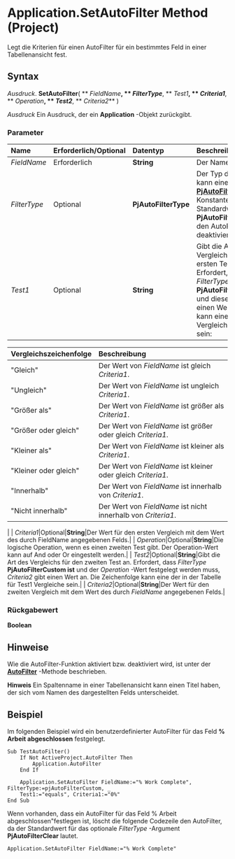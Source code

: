 
# Application.SetAutoFilter Method (Project)

Legt die Kriterien für einen AutoFilter für ein bestimmtes Feld in einer Tabellenansicht fest.


## Syntax

 _Ausdruck_. **SetAutoFilter**( ** _FieldName_**, ** _FilterType_**, ** _Test1_**, ** _Criteria1_**, ** _Operation_**, ** _Test2_**, ** _Criteria2_** )

 _Ausdruck_ Ein Ausdruck, der ein **Application** -Objekt zurückgibt.


### Parameter



|**Name**|**Erforderlich/Optional**|**Datentyp**|**Beschreibung**|
|:-----|:-----|:-----|:-----|
| _FieldName_|Erforderlich|**String**|Der Name des Felds.|
| _FilterType_|Optional|**PjAutoFilterType**|Der Typ des Filters. Dies kann eine der  **[PjAutoFilterType](f7bd2ed9-90a1-63e9-493c-28c9c944795b.md)** -Konstanten sein. Der Standardwert ist **PjAutoFilterClear**, die den AutoFilter deaktiviert.|
| _Test1_|Optional|**String**|Gibt die Art des Vergleichs für den ersten Test an. Erfordert, dass  _FilterType_ **PjAutoFilterCustom ist** und diese _Criteria1_ gibt einen Wert an. Dies kann eine der folgenden Vergleichszeichenfolgen sein:

|**Vergleichszeichenfolge**|**Beschreibung**|
|:-----|:-----|
|"Gleich"|Der Wert von  _FieldName_ ist gleich _Criteria1_.|
|"Ungleich"|Der Wert von  _FieldName_ ist ungleich _Criteria1_.|
|"Größer als"|Der Wert von  _FieldName_ ist größer als _Criteria1_.|
|"Größer oder gleich"|Der Wert von  _FieldName_ ist größer oder gleich _Criteria1_.|
|"Kleiner als"|Der Wert von  _FieldName_ ist kleiner als _Criteria1_.|
|"Kleiner oder gleich"|Der Wert von  _FieldName_ ist kleiner oder gleich _Criteria1_.|
|"Innerhalb"|Der Wert von  _FieldName_ ist innerhalb von _Criteria1_.|
|"Nicht innerhalb"|Der Wert von  _FieldName_ ist nicht innerhalb von _Criteria1_.|
|
| _Criteria1_|Optional|**String**|Der Wert für den ersten Vergleich mit dem Wert des durch FieldName angegebenen Felds.|
| _Operation_|Optional|**String**|Die logische Operation, wenn es einen zweiten Test gibt. Der Operation-Wert kann auf And oder Or eingestellt werden.|
| _Test2_|Optional|**String**|Gibt die Art des Vergleichs für den zweiten Test an. Erfordert, dass  _FilterType_ **PjAutoFilterCustom ist** und der _Operation_ -Wert festgelegt werden muss, _Criteria2_ gibt einen Wert an. Die Zeichenfolge kann eine der in der Tabelle für Test1 Vergleiche sein.|
| _Criteria2_|Optional|**String**|Der Wert für den zweiten Vergleich mit dem Wert des durch  _FieldName_ angegebenen Felds.|

### Rückgabewert

 **Boolean**


## Hinweise

Wie die AutoFilter-Funktion aktiviert bzw. deaktiviert wird, ist unter der  **[AutoFilter](391d5a61-cba3-9e28-c448-d0befcc456c7.md)** -Methode beschrieben.


 **Hinweis**  Ein Spaltenname in einer Tabellenansicht kann einen Titel haben, der sich vom Namen des dargestellten Felds unterscheidet.


## Beispiel

Im folgenden Beispiel wird ein benutzerdefinierter AutoFilter für das Feld  **% Arbeit abgeschlossen** festgelegt.


```
Sub TestAutoFilter() 
    If Not ActiveProject.AutoFilter Then 
        Application.AutoFilter 
    End If 
 
    Application.SetAutoFilter FieldName:="% Work Complete", FilterType:=pjAutoFilterCustom, _ 
    Test1:="equals", Criteria1:="0%" 
End Sub
```

Wenn vorhanden, dass ein AutoFilter für das Feld % Arbeit abgeschlossen"festlegen ist, löscht die folgende Codezeile den AutoFilter, da der Standardwert für das optionale  _FilterType_ -Argument **PjAutoFilterClear** lautet.




```
Application.SetAutoFilter FieldName:="% Work Complete"
```

